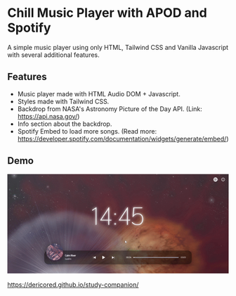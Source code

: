 # Chill Music Player with APOD and Spotify

A simple music player using only HTML, Tailwind CSS and Vanilla Javascript with several additional features.

## Features

- Music player made with HTML Audio DOM + Javascript.
- Styles made with Tailwind CSS.
- Backdrop from NASA's Astronomy Picture of the Day API. (Link: https://api.nasa.gov/)
- Info section about the backdrop.
- Spotify Embed to load more songs. (Read more: https://developer.spotify.com/documentation/widgets/generate/embed/)

## Demo

<img src="./docs/musicplayer.gif" width="750px">

https://dericored.github.io/study-companion/



  
